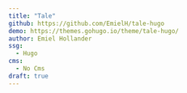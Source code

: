 ```yaml
---
title: "Tale"
github: https://github.com/EmielH/tale-hugo
demo: https://themes.gohugo.io/theme/tale-hugo/
author: Emiel Hollander
ssg:
  - Hugo
cms:
  - No Cms
draft: true
---
```

